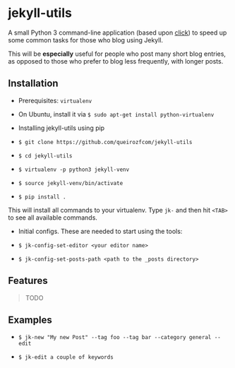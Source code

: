jekyll-utils
=======

A small Python 3 command-line application (based upon [click](http://click.pocoo.org/6/)) to speed up some common tasks for those who blog using Jekyll.

This will be **especially** useful for people who post many short blog entries, as opposed to those who prefer to blog less frequently, with longer posts.

## Installation

- Prerequisites: `virtualenv`

 - On Ubuntu, install it via `$ sudo apt-get install python-virtualenv`

- Installing jekyll-utils using pip

 - `$ git clone https://github.com/queirozfcom/jekyll-utils`
 - `$ cd jekyll-utils`
 - `$ virtualenv -p python3 jekyll-venv`
 - `$ source jekyll-venv/bin/activate`
 - `$ pip install .`

 This will install all commands to your virtualenv. Type `jk-` and then hit `<TAB>` to see all available commands.

- Initial configs. These are needed to start using the tools:

 - `$ jk-config-set-editor <your editor name>`
 - `$ jk-config-set-posts-path <path to the _posts directory>`

## Features

> TODO

## Examples

- `$ jk-new "My new Post" --tag foo --tag bar --category general --edit`

- `$ jk-edit a couple of keywords`


